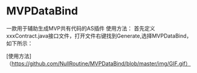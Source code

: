# MVPDataBind
一款用于辅助生成MVP共有代码的AS插件
使用方法：
首先定义xxxContract.java接口文件，打开文件右键找到Generate,选择MVPDataBind，如下所示：

[使用方法]（https://github.com/NullRoutine/MVPDataBind/blob/master/img/GIF.gif）

